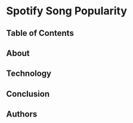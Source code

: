 # Spotify Song Popularity

## Table of Contents

## About

## Technology

## Conclusion

## Authors
